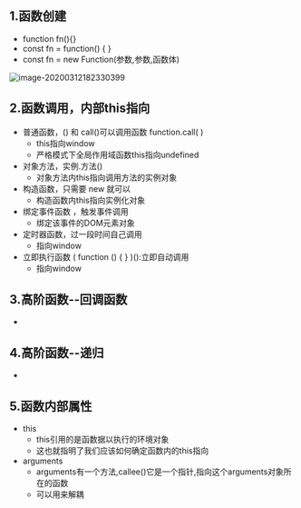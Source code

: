 ## 1.函数创建

- function fn(){}
- const fn = function() { }
- const fn = new Function(参数,参数,函数体)

![image-20200312182330399](C:\Users\Administrator\AppData\Roaming\Typora\typora-user-images\image-20200312182330399.png)

## 2.函数调用，内部this指向

- 普通函数，() 和 call()可以调用函数 function.call( )
  - this指向window
  - 严格模式下全局作用域函数this指向undefined
- 对象方法，实例.方法()
  - 对象方法内this指向调用方法的实例对象
- 构造函数，只需要 new 就可以
  - 构造函数内this指向实例化对象
- 绑定事件函数 ，触发事件调用
  - 绑定该事件的DOM元素对象
- 定时器函数，过一段时间自己调用
  - 指向window
- 立即执行函数 ( function () { } )():立即自动调用
  - 指向window

## 3.高阶函数--回调函数

- 

## 4.高阶函数--递归

- 

## 5.函数内部属性
- this
  - this引用的是函数据以执行的环境对象
  - 这也就指明了我们应该如何确定函数内的this指向
- arguments
  - arguments有一个方法,callee()它是一个指针,指向这个arguments对象所在的函数
  - 可以用来解耦